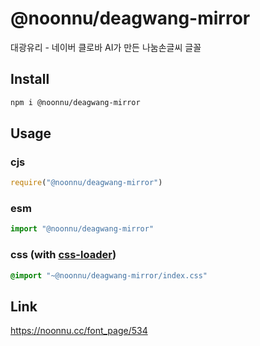 # @noonnu/deagwang-mirror
대광유리 - 네이버 클로바 AI가 만든 나눔손글씨 글꼴

## Install
```sh
npm i @noonnu/deagwang-mirror
```
## Usage
### cjs
```js
require("@noonnu/deagwang-mirror")
```
### esm
```js
import "@noonnu/deagwang-mirror"
```
### css (with [css-loader](https://github.com/webpack-contrib/css-loader))
```css
@import "~@noonnu/deagwang-mirror/index.css"
```

## Link
https://noonnu.cc/font_page/534